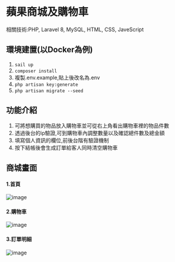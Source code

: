 # 蘋果商城及購物車
相關技術:PHP, Laravel 8, MySQL, HTML, CSS, JaveScript


## 環境建置(以Docker為例)
1. `sail up`
2. `composer install`
3. 複製.env.example,貼上後改名為.env
4. `php artisan key:generate`
5. `php artisan migrate --seed`


## 功能介紹
1. 可將想購買的物品放入購物車並可從右上角看出購物車裡的物品件數
2. 透過後台的ip驗證,可到購物車內調整數量以及確認總件數及總金額
3. 填寫個人資訊的欄位,前後台階有驗證機制
4. 按下結帳後會生成訂單給客人同時清空購物車


## 商城畫面
#### 1.首頁
![image](https://i.imgur.com/yZLaIvZ.png)

#### 2.購物車
![image](https://imgur.com/veewEan.png)

#### 3.訂單明細
![image](https://imgur.com/QPdhboR.png)

